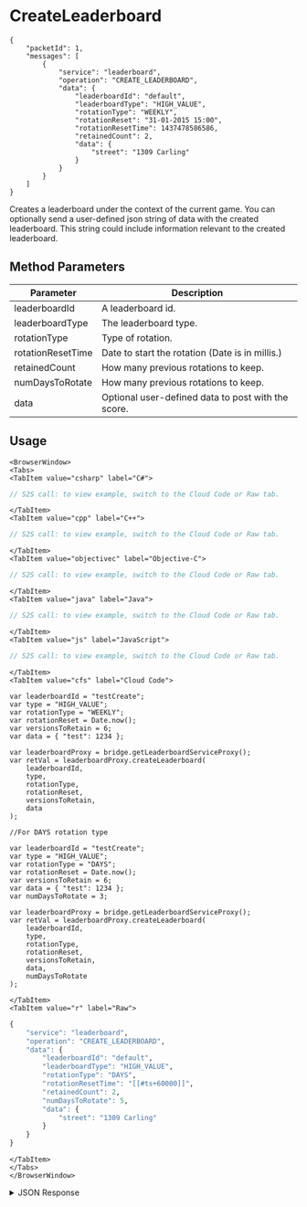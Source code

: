 # CreateLeaderboard

```
{
    "packetId": 1,
    "messages": [
        {
            "service": "leaderboard",
            "operation": "CREATE_LEADERBOARD",
            "data": {
                "leaderboardId": "default",
                "leaderboardType": "HIGH_VALUE",
                "rotationType": "WEEKLY",
                "rotationReset": "31-01-2015 15:00",
                "rotationResetTime": 1437478586586,
                "retainedCount": 2,
                "data": {
                    "street": "1309 Carling"
                }
            }
        }
    ]
}
```

Creates a leaderboard under the context of the current game. You can optionally send a user-defined json string of data with the created leaderboard. This string could include information relevant to the created leaderboard.

<PartialServop service_name="leaderboard" operation_name="CREATE_LEADERBOARD" />

## Method Parameters
Parameter | Description
--------- | -----------
leaderboardId | A leaderboard id. 
leaderboardType | The leaderboard type. 
rotationType | Type of rotation. 
rotationResetTime | Date to start the rotation (Date is in millis.) 
retainedCount | How many previous rotations to keep. 
numDaysToRotate | How many previous rotations to keep. 
data | Optional user-defined data to post with the score. 

## Usage

```mdx-code-block
<BrowserWindow>
<Tabs>
<TabItem value="csharp" label="C#">
```

```csharp
// S2S call: to view example, switch to the Cloud Code or Raw tab.
```

```mdx-code-block
</TabItem>
<TabItem value="cpp" label="C++">
```

```cpp
// S2S call: to view example, switch to the Cloud Code or Raw tab.
```

```mdx-code-block
</TabItem>
<TabItem value="objectivec" label="Objective-C">
```

```objectivec
// S2S call: to view example, switch to the Cloud Code or Raw tab.
```

```mdx-code-block
</TabItem>
<TabItem value="java" label="Java">
```

```java
// S2S call: to view example, switch to the Cloud Code or Raw tab.
```

```mdx-code-block
</TabItem>
<TabItem value="js" label="JavaScript">
```

```javascript
// S2S call: to view example, switch to the Cloud Code or Raw tab.
```

```mdx-code-block
</TabItem>
<TabItem value="cfs" label="Cloud Code">
```

```cfscript
var leaderboardId = "testCreate";
var type = "HIGH_VALUE";
var rotationType = "WEEKLY";
var rotationReset = Date.now();
var versionsToRetain = 6;
var data = { "test": 1234 };

var leaderboardProxy = bridge.getLeaderboardServiceProxy();
var retVal = leaderboardProxy.createLeaderboard(
    leaderboardId,
    type,
    rotationType,
    rotationReset,
    versionsToRetain,
    data
);

//For DAYS rotation type

var leaderboardId = "testCreate";
var type = "HIGH_VALUE";
var rotationType = "DAYS";
var rotationReset = Date.now();
var versionsToRetain = 6;
var data = { "test": 1234 };
var numDaysToRotate = 3;

var leaderboardProxy = bridge.getLeaderboardServiceProxy();
var retVal = leaderboardProxy.createLeaderboard(
    leaderboardId,
    type,
    rotationType,
    rotationReset,
    versionsToRetain,
    data,
    numDaysToRotate
);
```

```mdx-code-block
</TabItem>
<TabItem value="r" label="Raw">
```

```r
{
	"service": "leaderboard",
	"operation": "CREATE_LEADERBOARD",
	"data": {
		"leaderboardId": "default",
		"leaderboardType": "HIGH_VALUE",
		"rotationType": "DAYS",
		"rotationResetTime": "[[#ts+60000]]",
		"retainedCount": 2,
		"numDaysToRotate": 5,
		"data": {
			"street": "1309 Carling"
		}
	}
}
```

```mdx-code-block
</TabItem>
</Tabs>
</BrowserWindow>
```

<details>
<summary>JSON Response</summary>

```json
{
    "packetId": 1,
    "messageResponses": [
        {
            "status": 200,
            "data": null
        }
    ]
}
```
</details>


